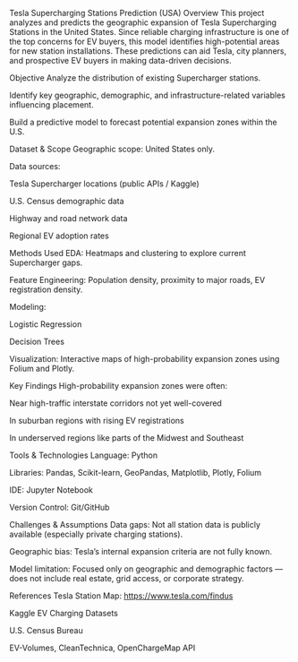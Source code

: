  Tesla Supercharging Stations Prediction (USA)
Overview
This project analyzes and predicts the geographic expansion of Tesla Supercharging Stations in the United States. Since reliable charging infrastructure is one of the top concerns for EV buyers, this model identifies high-potential areas for new station installations. These predictions can aid Tesla, city planners, and prospective EV buyers in making data-driven decisions.

Objective
Analyze the distribution of existing Supercharger stations.

Identify key geographic, demographic, and infrastructure-related variables influencing placement.

Build a predictive model to forecast potential expansion zones within the U.S.

Dataset & Scope
Geographic scope: United States only.

Data sources:

Tesla Supercharger locations (public APIs / Kaggle)

U.S. Census demographic data

Highway and road network data

Regional EV adoption rates

Methods Used
EDA: Heatmaps and clustering to explore current Supercharger gaps.

Feature Engineering: Population density, proximity to major roads, EV registration density.

Modeling:

Logistic Regression

Decision Trees

Visualization: Interactive maps of high-probability expansion zones using Folium and Plotly.

Key Findings
High-probability expansion zones were often:

Near high-traffic interstate corridors not yet well-covered

In suburban regions with rising EV registrations

In underserved regions like parts of the Midwest and Southeast

Tools & Technologies
Language: Python

Libraries: Pandas, Scikit-learn, GeoPandas, Matplotlib, Plotly, Folium

IDE: Jupyter Notebook

Version Control: Git/GitHub

Challenges & Assumptions
Data gaps: Not all station data is publicly available (especially private charging stations).

Geographic bias: Tesla’s internal expansion criteria are not fully known.

Model limitation: Focused only on geographic and demographic factors — does not include real estate, grid access, or corporate strategy.

References
Tesla Station Map: https://www.tesla.com/findus

Kaggle EV Charging Datasets

U.S. Census Bureau

EV-Volumes, CleanTechnica, OpenChargeMap API
